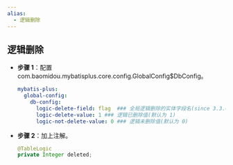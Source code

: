```yaml
---
alias: 
  - 逻辑删除
---
```


## 逻辑删除

- **步骤 1**：配置 com.baomidou.mybatisplus.core.config.GlobalConfig$DbConfig。

  ``` yml
  mybatis-plus:
    global-config:
      db-config:
        logic-delete-field: flag  ### 全局逻辑删除的实体字段名(since 3.3.0,配置后可以忽略不配置步骤 2)
        logic-delete-value: 1 ### 逻辑已删除值(默认为 1)
        logic-not-delete-value: 0 ### 逻辑未删除值(默认为 0)
  ```

- **步骤 2**：加上注解。

  ```java
  @TableLogic
  private Integer deleted;
  ```
